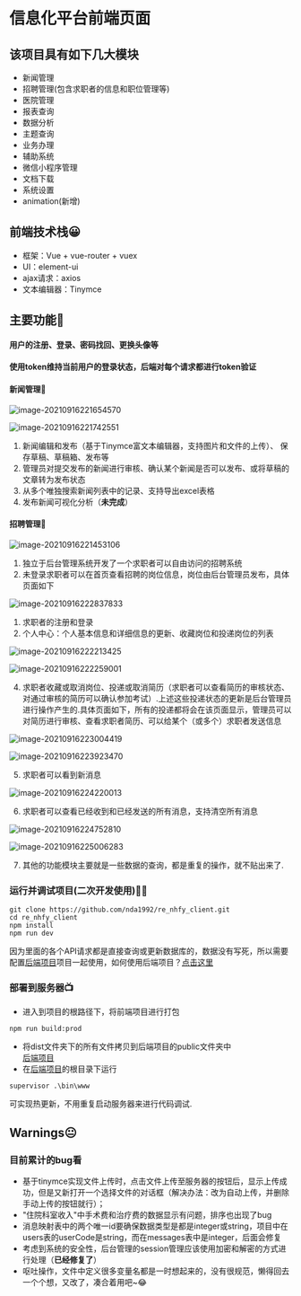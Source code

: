 # 信息化平台前端页面
## 该项目具有如下几大模块
- 新闻管理
- 招聘管理(包含求职者的信息和职位管理等)
- 医院管理
- 报表查询
- 数据分析
- 主题查询
- 业务办理
- 辅助系统
- 微信小程序管理
- 文档下载
- 系统设置
- animation(新增)

## 前端技术栈😀
- 框架：Vue + vue-router + vuex
- UI：element-ui
- ajax请求：axios
- 文本编辑器：Tinymce

## 主要功能🤗
#### 用户的注册、登录、密码找回、更换头像等
#### 使用token维持当前用户的登录状态，后端对每个请求都进行token验证
#### 新闻管理👏

![image-20210916221654570](.\images\image-20210916221654570.png)



![image-20210916221742551](.\images\image-20210916221742551.png)



1. 新闻编辑和发布（基于Tinymce富文本编辑器，支持图片和文件的上传）、
保存草稿、草稿箱、发布等
2. 管理员对提交发布的新闻进行审核、确认某个新闻是否可以发布、或将草稿的文章转为发布状态
3. 从多个唯独搜索新闻列表中的记录、支持导出excel表格
4. 发布新闻可视化分析（**未完成**）

#### 招聘管理🚀
![image-20210916221453106](.\images\image-20210916221453106.png)



1. 独立于后台管理系统开发了一个求职者可以自由访问的招聘系统
2. 未登录求职者可以在首页查看招聘的岗位信息，岗位由后台管理员发布，具体页面如下

![image-20210916222837833](.\images\image-20210916222837833.png)



1. 求职者的注册和登录
2. 个人中心：个人基本信息和详细信息的更新、收藏岗位和投递岗位的列表

![image-20210916222213425](.\images\image-20210916222213425.png)



![image-20210916222259001](.\images\image-20210916222259001.png)



4. 求职者收藏或取消岗位、投递或取消简历（求职者可以查看简历的审核状态、对通过审核的简历可以确认参加考试）.上述这些投递状态的更新是后台管理员进行操作产生的.具体页面如下，所有的投递都将会在该页面显示，管理员可以对简历进行审核、查看求职者简历、可以给某个（或多个）求职者发送信息

![image-20210916223004419](.\images\image-20210916223004419.png)



![image-20210916223923470](.\images\image-20210916223923470.png)

5. 求职者可以看到新消息

![image-20210916224220013](.\images\image-20210916224220013.png)

6. 求职者可以查看已经收到和已经发送的所有消息，支持清空所有消息

![image-20210916224752810](.\images\image-20210916224752810.png)



![image-20210916225006283](.\images\image-20210916225006283.png)

7. 其他的功能模块主要就是一些数据的查询，都是重复的操作，就不贴出来了.

### 运行并调试项目(二次开发使用)🐱‍🏍
```shell
git clone https://github.com/nda1992/re_nhfy_client.git
cd re_nhfy_client
npm install
npm run dev
```
因为里面的各个API请求都是直接查询或更新数据库的，数据没有写死，所以需要配置[后端项目](https://github.com/nda1992/re_nhfy_server.git)项目一起使用，如何使用后端项目？[点击这里](https://github.com/nda1992/re_nhfy_server.git)

### 部署到服务器📺

- 进入到项目的根路径下，将前端项目进行打包
```shell
npm run build:prod
```
- 将dist文件夹下的所有文件拷贝到后端项目的public文件夹中<br>
[后端项目](https://github.com/nda1992/re_nhfy_server.git)
- 在[后端项目](https://github.com/nda1992/re_nhfy_server.git)的根目录下运行

```shell
supervisor .\bin\www
```

可实现热更新，不用重复启动服务器来进行代码调试.

## Warnings😐
### 目前累计的bug看
- 基于tinymce实现文件上传时，点击文件上传至服务器的按钮后，显示上传成功，但是又新打开一个选择文件的对话框（解决办法：改为自动上传，并删除手动上传的按钮就行）；
- "住院科室收入"中手术费和治疗费的数据显示有问题，排序也出现了bug
- 消息映射表中的两个唯一id要确保数据类型是都是integer或string，项目中在users表的userCode是string，而在messages表中是integer，后面会修复
- 考虑到系统的安全性，后台管理的session管理应该使用加密和解密的方式进行处理（**已经修复了**）
- 呕吐操作，文件中定义很多变量名都是一时想起来的，没有很规范，懒得回去一个个想，又改了，凑合着用吧~😂

